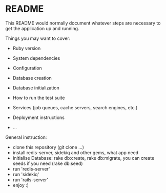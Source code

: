 # README

This README would normally document whatever steps are necessary to get the
application up and running.

Things you may want to cover:

* Ruby version

* System dependencies

* Configuration

* Database creation

* Database initialization

* How to run the test suite

* Services (job queues, cache servers, search engines, etc.)

* Deployment instructions

* ...

General instruction:
- clone this repository (git clone ...)
- install redis-server, sidekiq and other gems, what app need
- initialise Database: rake db:create, rake db:migrate, you can create seeds if you need (rake db:seed)
- run 'redis-server'
- run 'sidekiq'
- run 'rails-server'
- enjoy :)